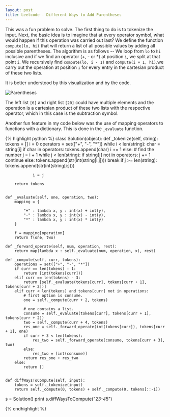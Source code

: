 ```yaml
---
layout: post
title: Leetcode - Different Ways to Add Parentheses
---
```


This was a fun problem to solve. The first thing to do is to tokenize the input. Next, the basic idea is to imagine that at every operator symbol,
what would happen if this operation was carried out last? We define the function `compute(lo, hi)` that will 
return a list of all possible values by adding all possible parentheses. The algorithm is as follows -- We loop from `lo` to `hi` inclusive
and if we find an operator (+, - or *) at position `i`, we split at that point `i`. We recursively find `compute(lo, i - 1)` and `compute(i + 1, hi)`.we carry out the 
operation at position `i` for every entry in the cartesian product of these two lists.

It is better understood by this visualization and by the code.

![Parentheses](http://adijo.github.io/assets/leetcode_parens.png)

The left list `[6]` and right list `[20]` could have multiple elements and the operation is a cartesian product of these two lists with the respective operator, which in this case is the subtraction symbol.

Another fun feature in my code below was the use of mapping operators to functions with a dictionary. This is done in the `_evaluate` function. 

{% highlight python %}
class Solution(object):
    def _tokenize(self, string):
        tokens = []
        i = 0
        operators = set(["+", "-", "*"])
        while i < len(string):
            char = string[i]
            if char in operators:
                tokens.append(char)
                i += 1
            else:
                # find the number
                j = i + 1
                while j < len(string):
                    if string[j] not in operators:
                        j += 1
                        continue
                    else:
                        tokens.append(str(int(string[i:j])))
                        break
                if j >= len(string):
                    tokens.append(str(int(string[i:])))

                i = j        

        return tokens


    def _evaluate(self, one, operation, two):
        mapping = {

            "+" : lambda x, y : int(x) + int(y),
            "-" : lambda x, y : int(x) - int(y),
            "*" : lambda x, y : int(x) * int(y)
        }

        f = mapping[operation]
        return f(one, two)

    def _forward_operate(self, num, operation, rest):
        return map(lambda x : self._evaluate(num, operation, x), rest)

    def _compute(self, curr, tokens):
        operations = set(["+", "-", "*"])
        if curr == len(tokens) - 1:
            return [int(tokens[curr])]
        elif curr == len(tokens) - 3:
            return [self._evaluate(tokens[curr], tokens[curr + 1], tokens[curr + 2])]
        elif curr < len(tokens) and tokens[curr] not in operations:
            # first option is consume.
            one = self._compute(curr + 2, tokens)

            # one contains a list.
            consume = self._evaluate(tokens[curr], tokens[curr + 1], tokens[curr + 2])
            two = self._compute(curr + 4, tokens)
            res_one = self._forward_operate(int(tokens[curr]), tokens[curr + 1], one)
            if curr + 3 < len(tokens):
                res_two = self._forward_operate(consume, tokens[curr + 3], two)
            else:
                res_two = [int(consume)]
            return res_one + res_two
        else:
            return []


    def diffWaysToCompute(self, input):
        tokens = self._tokenize(input)
        return self._compute(0, tokens) + self._compute(0, tokens[::-1])

s = Solution()
print s.diffWaysToCompute("2*3-4*5")

{% endhighlight %}
